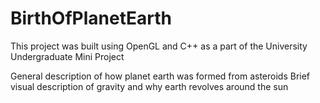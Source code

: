 # BirthOfPlanetEarth

This project was built using OpenGL and C++ as a part of the University Undergraduate Mini Project

General description of how planet earth was formed from asteroids
Brief visual description of gravity and why earth revolves around the sun
